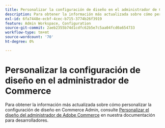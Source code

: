 ```yaml
---
title: Personalizar la configuración de diseño en el administrador de Commerce
description: Para obtener la información más actualizada sobre cómo personalizar la configuración de diseño en Commerce Admin, consulte [Personalizar el diseño de Adobe Commerce Admin](https://developer.adobe.com/commerce/php/tutorials/admin/custom-admin-design/) en nuestra documentación para desarrolladores.
exl-id: 6fa7448e-ecbf-4cec-b715-3774b26f3919
feature: Admin Workspace, Configuration
source-git-commit: 2aeb2355b74d1cdfc62b5e7c5aa04fcd0a654733
workflow-type: tm+mt
source-wordcount: '70'
ht-degree: 0%

---
```


# Personalizar la configuración de diseño en el administrador de Commerce

Para obtener la información más actualizada sobre cómo personalizar la configuración de diseño en Commerce Admin, consulte [Personalizar el diseño del administrador de Adobe Commerce](https://developer.adobe.com/commerce/php/tutorials/admin/custom-admin-design/) en nuestra documentación para desarrolladores.
